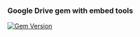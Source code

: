 ### Google Drive gem with embed tools
[![Gem Version](https://badge.fury.io/rb/google-drive@2x.png)](http://badge.fury.io/rb/google-drive)
